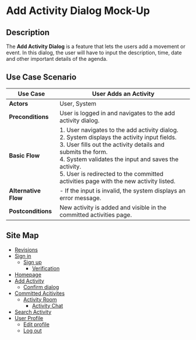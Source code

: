 # Add Activity Dialog Mock-Up

## Description
The **Add Activity Dialog** is a feature that lets the users add a movement or event. In this dialog, the user will have to input the description, time, date and other important details of the agenda.

## Use Case Scenario

| Use Case        | User Adds an Activity                                                                   |
|-----------------|----------------------------------------------------------------------------------------|
| **Actors**      | User, System                                                                           |
| **Preconditions** | User is logged in and navigates to the add activity dialog.                           |
| **Basic Flow**  | 1. User navigates to the add activity dialog.<br> 2. System displays the activity input fields.<br> 3. User fills out the activity details and submits the form.<br> 4. System validates the input and saves the activity.<br> 5. User is redirected to the committed activities page with the new activity listed.    |
| **Alternative Flow** | - If the input is invalid, the system displays an error message.                  |
| **Postconditions** | New activity is added and visible in the committed activities page.                  |

## Site Map

- [Revisions](https://github.com/jbcabs14/Hiraya/blob/main/README.md)
- [Sign in](sign-in.md)
  * [Sign up](sign-up.md)
    * [Verification](verification.md)
- [Homepage](homepage.md)
- [Add Activity](add-activity.md)
   * [Confirm dialog](confirm-dialog.md)
- [Committed Acitivites](committed-activities.md)
  * [Activity Room](activity-room.md)
    * [Activity Chat](activity-chat.md)
- [Search Activity](search-activity.md)
- [User Profile](user-profile.md)
  * [Edit profile](edit-profile.md)
  * [Log out](log-out.md)
